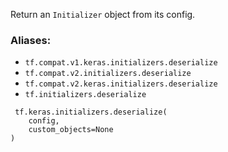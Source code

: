 Return an `Initializer` object from its config.
### Aliases:
- `tf.compat.v1.keras.initializers.deserialize`
- `tf.compat.v2.initializers.deserialize`
- `tf.compat.v2.keras.initializers.deserialize`
- `tf.initializers.deserialize`

```
 tf.keras.initializers.deserialize(
    config,
    custom_objects=None
)
```

